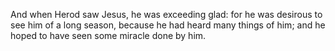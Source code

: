 And when Herod saw Jesus, he was exceeding glad: for he was desirous to see him of a long season, because he had heard many things of him; and he hoped to have seen some miracle done by him.
